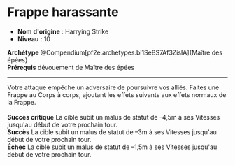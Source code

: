 # Frappe harassante

 * **Nom d'origine** : Harrying Strike
 * **Niveau** : 10


<div><strong>Archétype&nbsp;</strong>@Compendium[pf2e.archetypes.bi1SeBS7Af3ZisIA]{Maître des épées}</div>
<div><span><strong>Prérequis</strong> dévouement de Maître des épées <br></span></div>
<hr>
<p>Votre attaque empêche un adversaire de poursuivre vos alliés. Faites une Frappe au Corps à corps, ajoutant les effets suivants aux effets normaux de la Frappe.<br><br><strong>Succès critique</strong> La cible subit un malus de statut de -4,5m à ses Vitesses jusqu'au début de votre prochain tour.<br><strong>Succès</strong> La cible subit un malus de statut de –3m à ses Vitesses jusqu'au début de votre prochain tour.<br><strong>Échec</strong> La cible subit un malus de statut de –1,5m à ses Vitesses jusqu'au début de votre prochain tour.&nbsp;</p>